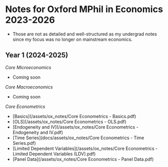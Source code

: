# Notes for Oxford MPhil in Economics 2023-2026

- Those are not as detailed and well-structured as my undergrad notes since my focus was no longer on mainstream economics.

## Year 1 (2024-2025)

*Core Microeconomics*

- Coming soon

*Core Macroeconomics*

- Coming soon


*Core Econometrics*

- [Basics](/assets/ox_notes/Core Econometrics - Basics.pdf)
- [OLS](/assets/ox_notes/Core Econometrics - OLS.pdf)
- [Endogeneity and IV](/assets/ox_notes/Core Econometrics - Endogeneity and IV.pdf)
- [Time Series](docs/assets/ox_notes/Core Econometrics - Time Series.pdf)
- [Limited Dependent Variables](/assets/ox_notes/Core Econometrics - Limited Dependent Variables (LDV).pdf)
- [Panel Data](/assets/ox_notes/Core Econometrics - Panel Data.pdf)
